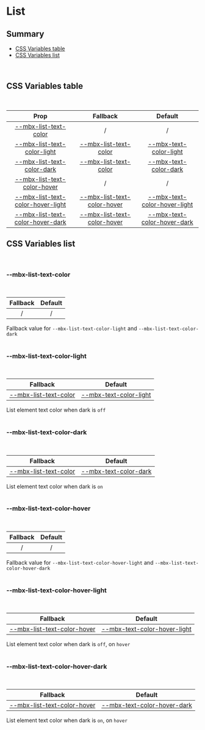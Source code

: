 # List

## Summary

- [CSS Variables table](#css-variables-table)
- [CSS Variables list](#css-variables-list)

<br>

## CSS Variables table

<br>

| <div style='text-align:center;margin:auto;'>Prop</div>                                                                    | <div style='text-align:center;margin:auto;'>Fallback</div>                                                    | <div style='text-align:center;margin:auto;'>Default</div>                                                                               |
| ------------------------------------------------------------------------------------------------------------------------- | ------------------------------------------------------------------------------------------------------------- | --------------------------------------------------------------------------------------------------------------------------------------- |
| <div style='text-align:center;margin:auto;'>[--mbx-list-text-color](#--mbx-list-text-color)</div>                         | <div style='text-align:center;margin:auto;'>/</div>                                                           | <div style='text-align:center;margin:auto;'>/</div>                                                                                     |
| <div style='text-align:center;margin:auto;'>[--mbx-list-text-color-light](#--mbx-list-text-color-light)</div>             | <div style='text-align:center;margin:auto;'>[--mbx-list-text-color](#--mbx-list-text-color)</div>             | <div style='text-align:center;margin:auto;'>[--mbx-text-color-light](../../global/css-vars.md#--mbx-text-color-light)</div>             |
| <div style='text-align:center;margin:auto;'>[--mbx-list-text-color-dark](#--mbx-list-text-color-dark)</div>               | <div style='text-align:center;margin:auto;'>[--mbx-list-text-color](#--mbx-list-text-color)</div>             | <div style='text-align:center;margin:auto;'>[--mbx-text-color-dark](../../global/css-vars.md#--mbx-text-color-dark)</div>               |
| <div style='text-align:center;margin:auto;'>[--mbx-list-text-color-hover](#--mbx-list-text-color-hover)</div>             | <div style='text-align:center;margin:auto;'>/</div>                                                           | <div style='text-align:center;margin:auto;'>/</div>                                                                                     |
| <div style='text-align:center;margin:auto;'>[--mbx-list-text-color-hover-light](#--mbx-list-text-color-hover-light)</div> | <div style='text-align:center;margin:auto;'>[--mbx-list-text-color-hover](#--mbx-list-text-color-hover)</div> | <div style='text-align:center;margin:auto;'>[--mbx-text-color-hover-light](../../global/css-vars.md#--mbx-text-color-hover-light)</div> |
| <div style='text-align:center;margin:auto;'>[--mbx-list-text-color-hover-dark](#--mbx-list-text-color-hover-dark)</div>   | <div style='text-align:center;margin:auto;'>[--mbx-list-text-color-hover](#--mbx-list-text-color-hover)</div> | <div style='text-align:center;margin:auto;'>[--mbx-text-color-hover-dark](../../global/css-vars.md#--mbx-text-color-hover-dark)</div>   |

## CSS Variables list

<br>

### --mbx-list-text-color

<br>

| <div style='text-align:center;margin:auto;'>Fallback</div> | <div style='text-align:center;margin:auto;'>Default</div> |
| ---------------------------------------------------------- | --------------------------------------------------------- |
| <div style='text-align:center;margin:auto;'>/</div>        | <div style='text-align:center;margin:auto;'>/</div>       |

Fallback value for `--mbx-list-text-color-light` and `--mbx-list-text-color-dark`<br><br>

### --mbx-list-text-color-light

<br>

| <div style='text-align:center;margin:auto;'>Fallback</div>                                        | <div style='text-align:center;margin:auto;'>Default</div>                                                                   |
| ------------------------------------------------------------------------------------------------- | --------------------------------------------------------------------------------------------------------------------------- |
| <div style='text-align:center;margin:auto;'>[--mbx-list-text-color](#--mbx-list-text-color)</div> | <div style='text-align:center;margin:auto;'>[--mbx-text-color-light](../../global/css-vars.md#--mbx-text-color-light)</div> |

List element text color when dark is `off`<br><br>

### --mbx-list-text-color-dark

<br>

| <div style='text-align:center;margin:auto;'>Fallback</div>                                        | <div style='text-align:center;margin:auto;'>Default</div>                                                                 |
| ------------------------------------------------------------------------------------------------- | ------------------------------------------------------------------------------------------------------------------------- |
| <div style='text-align:center;margin:auto;'>[--mbx-list-text-color](#--mbx-list-text-color)</div> | <div style='text-align:center;margin:auto;'>[--mbx-text-color-dark](../../global/css-vars.md#--mbx-text-color-dark)</div> |

List element text color when dark is `on`<br><br>

### --mbx-list-text-color-hover

<br>

| <div style='text-align:center;margin:auto;'>Fallback</div> | <div style='text-align:center;margin:auto;'>Default</div> |
| ---------------------------------------------------------- | --------------------------------------------------------- |
| <div style='text-align:center;margin:auto;'>/</div>        | <div style='text-align:center;margin:auto;'>/</div>       |

Fallback value for `--mbx-list-text-color-hover-light` and `--mbx-list-text-color-hover-dark`<br><br>

### --mbx-list-text-color-hover-light

<br>

| <div style='text-align:center;margin:auto;'>Fallback</div>                                                    | <div style='text-align:center;margin:auto;'>Default</div>                                                                               |
| ------------------------------------------------------------------------------------------------------------- | --------------------------------------------------------------------------------------------------------------------------------------- |
| <div style='text-align:center;margin:auto;'>[--mbx-list-text-color-hover](#--mbx-list-text-color-hover)</div> | <div style='text-align:center;margin:auto;'>[--mbx-text-color-hover-light](../../global/css-vars.md#--mbx-text-color-hover-light)</div> |

List element text color when dark is `off`, on `hover`<br><br>

### --mbx-list-text-color-hover-dark

<br>

| <div style='text-align:center;margin:auto;'>Fallback</div>                                                    | <div style='text-align:center;margin:auto;'>Default</div>                                                                             |
| ------------------------------------------------------------------------------------------------------------- | ------------------------------------------------------------------------------------------------------------------------------------- |
| <div style='text-align:center;margin:auto;'>[--mbx-list-text-color-hover](#--mbx-list-text-color-hover)</div> | <div style='text-align:center;margin:auto;'>[--mbx-text-color-hover-dark](../../global/css-vars.md#--mbx-text-color-hover-dark)</div> |

List element text color when dark is `on`, on `hover`<br><br>
